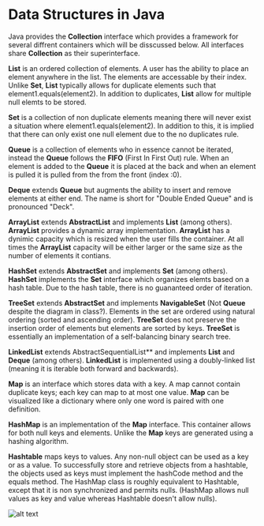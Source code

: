 # Data Structures in Java  
Java provides the **Collection** interface which provides a framework for several diffrent containers which will be disscussed below. All interfaces share **Collection** as their superinterface.  
  

**List** is an ordered collection of elements. A user has the ability to place an element anywhere in the list. The elements are accessable by their index. Unlike **Set**, **List** typically allows for duplicate elements such that element1.equals(element2). In addition to duplicates, **List** allow for multiple null elemts to be stored.  
  
**Set** is a collection of non duplicate elements meaning there will never exist a situation where element1.equals(element2). In addition to this, it is implied that there can only exist one null element due to the no duplicates rule.  

**Queue** is a collection of elements who in essence cannot be iterated, instead the **Queue** follows the **FIFO** (First In First Out) rule. When an element is added to the **Queue** it is placed at the back and when an element is pulled it is pulled from the from the front (index :0).  
  
**Deque** extends **Queue** but augments the ability to insert and remove elements at either end. The name is short for "Double Ended Queue" and is pronounced "Deck".  
  
**ArrayList** extends **AbstractList** and implements **List** (among others). **ArrayList** provides a dynamic array implementation. **ArrayList** has a dynimic capacity which is resized when the user fills the container. At all times the **ArrayList** capacity will be either larger or the same size as the number of elements it contians.  
  
**HashSet** extends **AbstractSet** and implements **Set** (among others). **HashSet** implements the **Set** interface which organizes elemts based on a hash table. Due to the hash table, there is no guananteed order of iteration.  
  
**TreeSet** extends **AbstractSet** and implements **NavigableSet** (Not **Queue** despite the diagram in class?). Elements in the set are ordered using natural ordering (sorted and ascending order). **TreeSet** does not preserve the insertion order of elements but elements are sorted by keys. **TreeSet** is essentially an implementation of a self-balancing binary search tree.  
  
**LinkedList** extends AbstractSequentialList** and implements **List** and **Deque** (among others). **LinkedList** is implemented using a doubly-linked list (meaning it is iterable both forward and backwards).  
  
**Map** is an interface which stores data with a key. A map cannot contain duplicate keys; each key can map to at most one value. **Map** can be visualized like a dictionary where only one word is paired with one definition.  
  
**HashMap** is an implementation of the **Map** interface. This container allows for both null keys and elements. Unlike the **Map** keys are generated using a hashing algorithm.  
  
**Hashtable** maps keys to values. Any non-null object can be used as a key or as a value. To successfully store and retrieve objects from a hashtable, the objects used as keys must implement the hashCode method and the equals method. The HashMap class is roughly equivalent to Hashtable, except that it is non synchronized and permits nulls. (HashMap allows null values as key and value whereas Hashtable doesn't allow nulls).  
  

![alt text](https://cdncontribute.geeksforgeeks.org/wp-content/uploads/java-collection.jpg "Collections Tree")